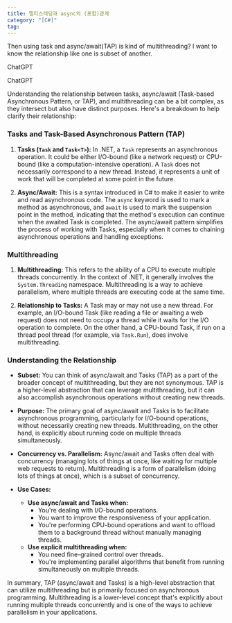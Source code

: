 ```yaml
---
title: 멀티스레딩과 async의 (포함)관계
category: "[C#]"
tag:
---
```



Then using task and async/await(TAP) is kind of multithreading? I want to know the relationship like one is subset of another.

ChatGPT

ChatGPT

Understanding the relationship between tasks, async/await (Task-based Asynchronous Pattern, or TAP), and multithreading can be a bit complex, as they intersect but also have distinct purposes. Here's a breakdown to help clarify their relationship:

### Tasks and Task-Based Asynchronous Pattern (TAP)

1. **Tasks (`Task` and `Task<T>`):** In .NET, a `Task` represents an asynchronous operation. It could be either I/O-bound (like a network request) or CPU-bound (like a computation-intensive operation). A `Task` does not necessarily correspond to a new thread. Instead, it represents a unit of work that will be completed at some point in the future.
    
2. **Async/Await:** This is a syntax introduced in C# to make it easier to write and read asynchronous code. The `async` keyword is used to mark a method as asynchronous, and `await` is used to mark the suspension point in the method, indicating that the method's execution can continue when the awaited Task is completed. The async/await pattern simplifies the process of working with Tasks, especially when it comes to chaining asynchronous operations and handling exceptions.
    

### Multithreading

1. **Multithreading:** This refers to the ability of a CPU to execute multiple threads concurrently. In the context of .NET, it generally involves the `System.Threading` namespace. Multithreading is a way to achieve parallelism, where multiple threads are executing code at the same time.
    
2. **Relationship to Tasks:** A Task may or may not use a new thread. For example, an I/O-bound Task (like reading a file or awaiting a web request) does not need to occupy a thread while it waits for the I/O operation to complete. On the other hand, a CPU-bound Task, if run on a thread pool thread (for example, via `Task.Run`), does involve multithreading.
    

### Understanding the Relationship

- **Subset:** You can think of async/await and Tasks (TAP) as a part of the broader concept of multithreading, but they are not synonymous. TAP is a higher-level abstraction that can leverage multithreading, but it can also accomplish asynchronous operations without creating new threads.
    
- **Purpose:** The primary goal of async/await and Tasks is to facilitate asynchronous programming, particularly for I/O-bound operations, without necessarily creating new threads. Multithreading, on the other hand, is explicitly about running code on multiple threads simultaneously.
    
- **Concurrency vs. Parallelism:** Async/await and Tasks often deal with concurrency (managing lots of things at once, like waiting for multiple web requests to return). Multithreading is a form of parallelism (doing lots of things at once), which is a subset of concurrency.
    
- **Use Cases:**
    
    - **Use async/await and Tasks when:**
        - You're dealing with I/O-bound operations.
        - You want to improve the responsiveness of your application.
        - You're performing CPU-bound operations and want to offload them to a background thread without manually managing threads.
    - **Use explicit multithreading when:**
        - You need fine-grained control over threads.
        - You're implementing parallel algorithms that benefit from running simultaneously on multiple threads.

In summary, TAP (async/await and Tasks) is a high-level abstraction that can utilize multithreading but is primarily focused on asynchronous programming. Multithreading is a lower-level concept that's explicitly about running multiple threads concurrently and is one of the ways to achieve parallelism in your applications.